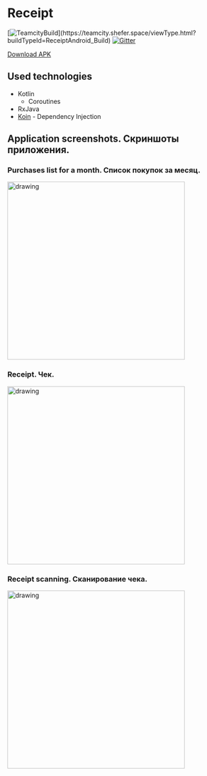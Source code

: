# Receipt

[![TeamcityBuild](https://teamcity.shefer.space/app/rest/builds/strob:(buildType:(project:(id:ReceiptAndroid)))/statusIcon.svg)](https://teamcity.shefer.space/viewType.html?buildTypeId=ReceiptAndroid_Build)
[![Gitter](https://badges.gitter.im/receipt-project/receipt-android.svg)](https://gitter.im/receipt-project/receipt-android?utm_source=badge&utm_medium=badge&utm_campaign=pr-badge)

[Download APK](https://receipt.shefer.space/android/distributions/app-debug.apk)

## Used technologies
- Kotlin
  - Coroutines
- RxJava
- [Koin](https://insert-koin.io/) - Dependency Injection

## Application screenshots. Скриншоты приложения.

### Purchases list for a month. Список покупок за месяц.
<img src="https://pp.userapi.com/c845522/v845522990/1ee96b/MnUgVEcH5rw.jpg" alt="drawing" width="400"/>

### Receipt. Чек.
<img src="https://pp.userapi.com/c848616/v848616990/17e0c5/mf0Gsw2LMw8.jpg" alt="drawing" width="400"/>

### Receipt scanning. Сканирование чека.
<img src="https://pp.userapi.com/c845524/v845524990/1fdd3a/jDH4vZhzScY.jpg" alt="drawing" width="400"/>
